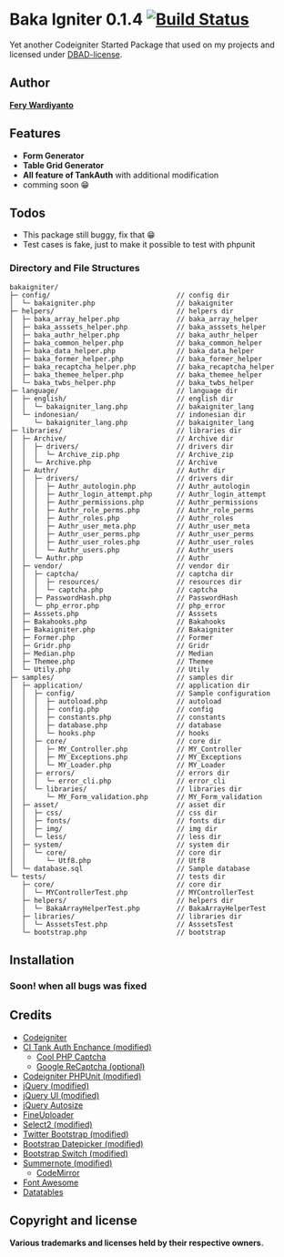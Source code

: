 # Baka Igniter 0.1.4 [![Build Status](https://travis-ci.org/feryardiant/bakaigniter.svg?branch=master)](https://travis-ci.org/feryardiant/bakaigniter)

Yet another Codeigniter Started Package that used on my projects and licensed under [DBAD-license](http://dbad-license.org).

## Author

**[Fery Wardiyanto](http://github.com/feryardiant)**

## Features

+ **Form Generator**
+ **Table Grid Generator**
+ **All feature of TankAuth** with additional modification
+ comming soon :grin:

## Todos

+ This package still buggy, fix that :grin:
+ Test cases is fake, just to make it possible to test with phpunit

### Directory and File Structures

```
bakaigniter/
├─ config/                               // config dir 
│  └─ bakaigniter.php                    // bakaigniter
├─ helpers/                              // helpers dir 
│  ├─ baka_array_helper.php              // baka_array_helper
│  ├─ baka_asssets_helper.php            // baka_asssets_helper
│  ├─ baka_authr_helper.php              // baka_authr_helper
│  ├─ baka_common_helper.php             // baka_common_helper
│  ├─ baka_data_helper.php               // baka_data_helper
│  ├─ baka_former_helper.php             // baka_former_helper
│  ├─ baka_recaptcha_helper.php          // baka_recaptcha_helper
│  ├─ baka_themee_helper.php             // baka_themee_helper
│  └─ baka_twbs_helper.php               // baka_twbs_helper
├─ language/                             // language dir 
│  ├─ english/                           // english dir 
│  │  └─ bakaigniter_lang.php            // bakaigniter_lang
│  └─ indonesian/                        // indonesian dir 
│     └─ bakaigniter_lang.php            // bakaigniter_lang
├─ libraries/                            // libraries dir 
│  ├─ Archive/                           // Archive dir 
│  │  ├─ drivers/                        // drivers dir 
│  │  │  └─ Archive_zip.php              // Archive_zip
│  │  └─ Archive.php                     // Archive
│  ├─ Authr/                             // Authr dir 
│  │  ├─ drivers/                        // drivers dir 
│  │  │  ├─ Authr_autologin.php          // Authr_autologin
│  │  │  ├─ Authr_login_attempt.php      // Authr_login_attempt
│  │  │  ├─ Authr_permissions.php        // Authr_permissions
│  │  │  ├─ Authr_role_perms.php         // Authr_role_perms
│  │  │  ├─ Authr_roles.php              // Authr_roles
│  │  │  ├─ Authr_user_meta.php          // Authr_user_meta
│  │  │  ├─ Authr_user_perms.php         // Authr_user_perms
│  │  │  ├─ Authr_user_roles.php         // Authr_user_roles
│  │  │  └─ Authr_users.php              // Authr_users
│  │  └─ Authr.php                       // Authr
│  ├─ vendor/                            // vendor dir 
│  │  ├─ captcha/                        // captcha dir 
│  │  │  ├─ resources/                   // resources dir 
│  │  │  └─ captcha.php                  // captcha
│  │  ├─ PasswordHash.php                // PasswordHash
│  │  └─ php_error.php                   // php_error
│  ├─ Asssets.php                        // Asssets
│  ├─ Bakahooks.php                      // Bakahooks
│  ├─ Bakaigniter.php                    // Bakaigniter
│  ├─ Former.php                         // Former
│  ├─ Gridr.php                          // Gridr
│  ├─ Median.php                         // Median
│  ├─ Themee.php                         // Themee
│  └─ Utily.php                          // Utily
├─ samples/                              // samples dir 
│  ├─ application/                       // application dir 
│  │  ├─ config/                         // Sample configuration
│  │  │  ├─ autoload.php                 // autoload
│  │  │  ├─ config.php                   // config
│  │  │  ├─ constants.php                // constants
│  │  │  ├─ database.php                 // database
│  │  │  └─ hooks.php                    // hooks
│  │  ├─ core/                           // core dir 
│  │  │  ├─ MY_Controller.php            // MY_Controller
│  │  │  ├─ MY_Exceptions.php            // MY_Exceptions
│  │  │  └─ MY_Loader.php                // MY_Loader
│  │  ├─ errors/                         // errors dir 
│  │  │  └─ error_cli.php                // error_cli
│  │  └─ libraries/                      // libraries dir 
│  │     └─ MY_Form_validation.php       // MY_Form_validation
│  ├─ asset/                             // asset dir 
│  │  ├─ css/                            // css dir 
│  │  ├─ fonts/                          // fonts dir 
│  │  ├─ img/                            // img dir 
│  │  └─ less/                           // less dir 
│  ├─ system/                            // system dir 
│  │  └─ core/                           // core dir 
│  │     └─ Utf8.php                     // Utf8
│  └─ database.sql                       // Sample database
└─ tests/                                // tests dir 
   ├─ core/                              // core dir 
   │  └─ MYControllerTest.php            // MYControllerTest
   ├─ helpers/                           // helpers dir 
   │  └─ BakaArrayHelperTest.php         // BakaArrayHelperTest
   ├─ libraries/                         // libraries dir 
   │  └─ AsssetsTest.php                 // AsssetsTest
   └─ bootstrap.php                      // bootstrap
```

## Installation

### Soon! when all bugs was fixed

## Credits

+ [Codeigniter](http://ellislab.com/codeigniter)
+ [CI Tank Auth Enchance (modified)](http://github.com/TankAuth/Tank-Auth/tree/enchance)
  + [Cool PHP Captcha](https://code.google.com/p/cool-php-captcha/)
  + [Google ReCaptcha (optional)](http://recaptcha.net/plugins/php/)
+ [Codeigniter PHPUnit (modified)](https://github.com/fmalk/codeigniter-phpunit)
+ [jQuery (modified)](http://jquery.com)
+ [jQuery UI (modified)](http://jqueryui.com)
+ [jQuery Autosize](http://www.jacklmoore.com/autosize)
+ [FineUploader](http://fineuploader.com)
+ [Select2 (modified)](http://ivaynberg.github.io/select2/)
+ [Twitter Bootstrap (modified)](http://getbootstrap.com)
+ [Bootstrap Datepicker (modified)](http://www.eyecon.ro/bootstrap-datepicker)
+ [Bootstrap Switch (modified)](http://www.bootstrap-switch.org)
+ [Summernote (modified)](http://hackerwins.github.io/summernote/)
  + [CodeMirror](http://codemirror.net)
+ [Font Awesome](http://fortawesome.github.io/Font-Awesome/)
+ [Datatables](http://datatables.net/)

## Copyright and license

**Various trademarks and licenses held by their respective owners.**
